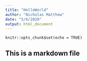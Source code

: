 ```yaml
---
title: "HelloWorld"
author: "Nicholas Matthew"
date: "5/6/2020"
output: html_document
---
```


```{r setup, include=FALSE}
knitr::opts_chunk$set(echo = TRUE)
```

## This is a markdown file